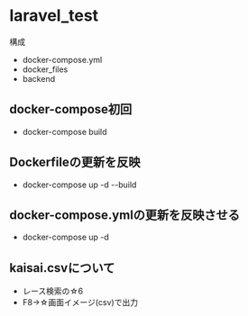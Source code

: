 # laravel_test

構成

* docker-compose.yml
* docker_files
* backend

## docker-compose初回

* docker-compose build
## Dockerfileの更新を反映

* docker-compose up -d --build

## docker-compose.ymlの更新を反映させる

* docker-compose up -d

## kaisai.csvについて

* レース検索の☆6
* F8->☆画面イメージ(csv)で出力
